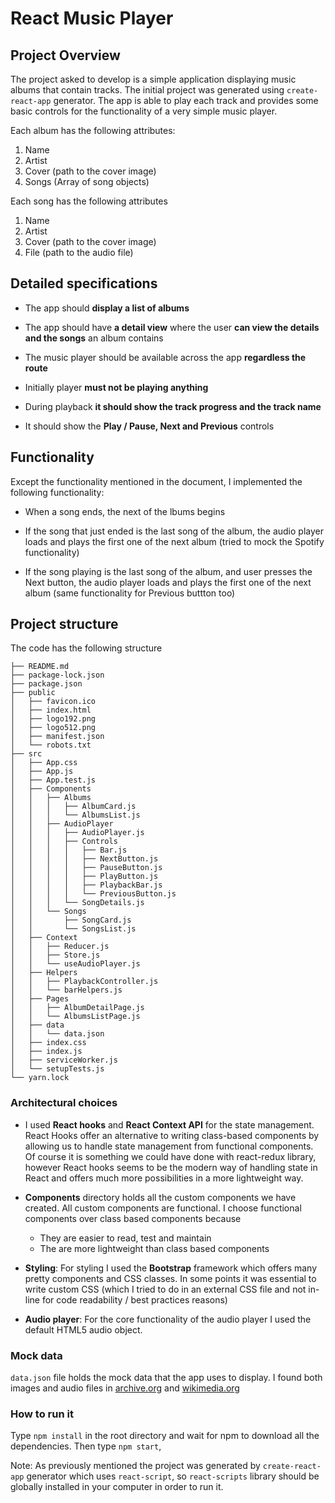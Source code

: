 # React Music Player

## Project Overview
The project asked to develop is a simple application displaying music albums that contain tracks. 
The initial project was generated using `create-react-app` generator.
The app is able to play each track and provides some basic controls for the functionality of a very simple music player.

Each album has the following attributes:

1) Name
2) Artist
3) Cover (path to the cover image)
4) Songs (Array of song objects)

Each song has the following attributes

1) Name
2) Artist
3) Cover (path to the cover image)
4) File (path to the audio file)


## Detailed specifications

* The app should **display a list of albums**

* The app should have **a detail view** where the user **can view the details and the songs** an album contains

* The music player should be available across the app **regardless the route**

* Initially player **must not be playing anything**

* During playback **it should show the track progress and the track name**

* It should show the **Play / Pause, Next and Previous** controls

## Functionality
Except the functionality mentioned in the document, I implemented the following functionality:

* When a song ends, the next of the lbums begins

* If the song that just ended is the last song of the album, the audio player loads and plays the first one of the next album (tried to mock the Spotify functionality)

* If the song playing is the last song of the album, and user presses the Next button, the audio player loads and plays the first one of the next album (same functionality for Previous buttton too)

## Project structure
The code has the following structure

	├── README.md
	├── package-lock.json
	├── package.json
	├── public
	│   ├── favicon.ico
	│   ├── index.html
	│   ├── logo192.png
	│   ├── logo512.png
	│   ├── manifest.json
	│   └── robots.txt
	├── src
	│   ├── App.css
	│   ├── App.js
	│   ├── App.test.js
	│   ├── Components
	│   │   ├── Albums
	│   │   │   ├── AlbumCard.js
	│   │   │   └── AlbumsList.js
	│   │   ├── AudioPlayer
	│   │   │   ├── AudioPlayer.js
	│   │   │   ├── Controls
	│   │   │   │   ├── Bar.js
	│   │   │   │   ├── NextButton.js
	│   │   │   │   ├── PauseButton.js
	│   │   │   │   ├── PlayButton.js
	│   │   │   │   ├── PlaybackBar.js
	│   │   │   │   └── PreviousButton.js
	│   │   │   └── SongDetails.js
	│   │   └── Songs
	│   │       ├── SongCard.js
	│   │       └── SongsList.js
	│   ├── Context
	│   │   ├── Reducer.js
	│   │   ├── Store.js
	│   │   └── useAudioPlayer.js
	│   ├── Helpers
	│   │   ├── PlaybackController.js
	│   │   └── barHelpers.js
	│   ├── Pages
	│   │   ├── AlbumDetailPage.js
	│   │   └── AlbumsListPage.js
	│   ├── data
	│   │   └── data.json
	│   ├── index.css
	│   ├── index.js
	│   ├── serviceWorker.js
	│   └── setupTests.js
	└── yarn.lock

### Architectural choices

* I used **React hooks**  and **React Context API** for the state management. React Hooks offer an alternative to writing class-based components by allowing us to handle state management from functional components. Of course it is something we could have done with react-redux library, however React hooks seems to be the modern way of handling state in React and offers much more possibilities in a more lightweight way. 

* **Components** directory holds all the custom components we have created. All custom components are functional. I choose functional components over class based components because 
    * They are easier to read, test and maintain
    * The are more lightweight than class based components

* **Styling**: For styling I used the **Bootstrap** framework which offers many pretty components and CSS classes. In some points it was essential to write custom CSS (which I tried to do in an external CSS file and not in-line for code readability / best practices reasons)

* **Audio player**: For the core functionality of the audio player I used the default HTML5 audio object.

### Mock data
`data.json` file holds the mock data that the app uses to display. 
I found both images and audio files in [archive.org](https://archive.org) and [wikimedia.org](https://wikimedia.org)

### How to run it

Type `npm install` in the root directory and wait for npm to download all the dependencies. Then type `npm start`,

Note: As previously mentioned the project was generated by `create-react-app` generator which uses `react-script`, so `react-scripts` library should be globally installed in your computer in order to run it. 
